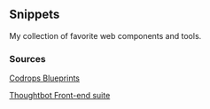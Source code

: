 ## Snippets

My collection of favorite web components and tools.

### Sources

[Codrops Blueprints](http://tympanus.net/codrops/category/blueprints/)

[Thoughtbot Front-end suite](https://thoughtbot.com/open-source#front-end)

